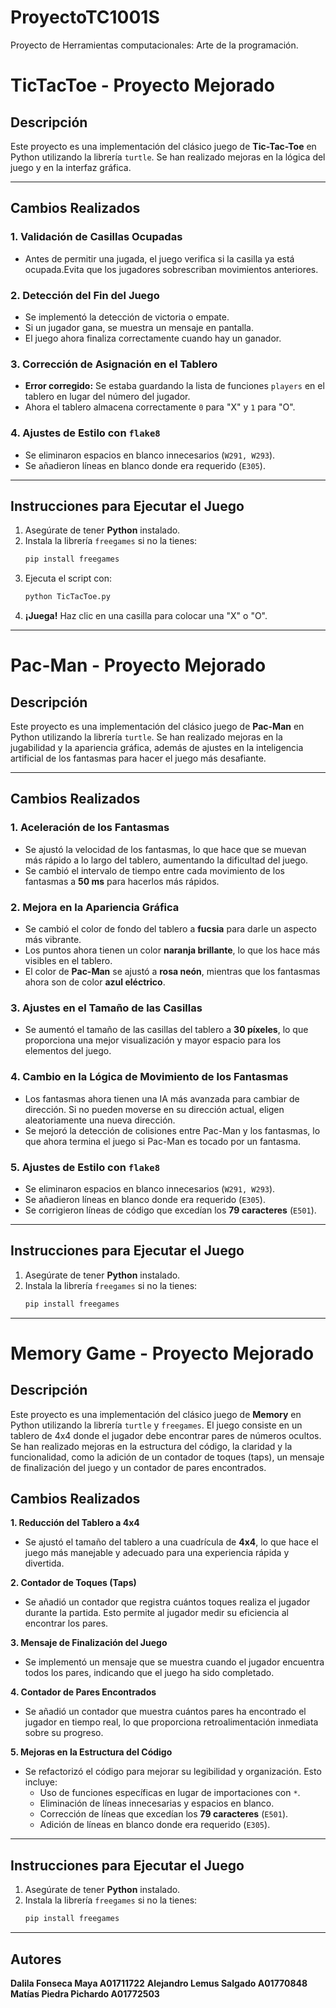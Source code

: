 # ProyectoTC1001S
Proyecto de Herramientas computacionales: Arte de la programación.

# TicTacToe - Proyecto Mejorado

## Descripción
Este proyecto es una implementación del clásico juego de **Tic-Tac-Toe** en Python utilizando la librería `turtle`. Se han realizado mejoras en la lógica del juego y en la interfaz gráfica.

---

## Cambios Realizados

### **1. Validación de Casillas Ocupadas**
- Antes de permitir una jugada, el juego verifica si la casilla ya está ocupada.Evita que los jugadores sobrescriban movimientos anteriores.

### **2. Detección del Fin del Juego**
- Se implementó la detección de victoria o empate.
- Si un jugador gana, se muestra un mensaje en pantalla.
- El juego ahora finaliza correctamente cuando hay un ganador.

### **3. Corrección de Asignación en el Tablero**
- **Error corregido:** Se estaba guardando la lista de funciones `players` en el tablero en lugar del número del jugador.
- Ahora el tablero almacena correctamente `0` para "X" y `1` para "O".

### **4. Ajustes de Estilo con `flake8`**
- Se eliminaron espacios en blanco innecesarios (`W291, W293`).
- Se añadieron líneas en blanco donde era requerido (`E305`).


---

## Instrucciones para Ejecutar el Juego

1. Asegúrate de tener **Python** instalado.
2. Instala la librería `freegames` si no la tienes:
   ```bash
   pip install freegames
   ```
3. Ejecuta el script con:
   ```bash
   python TicTacToe.py
   ```
4. **¡Juega!** Haz clic en una casilla para colocar una "X" o "O".

---

# Pac-Man - Proyecto Mejorado

## Descripción
Este proyecto es una implementación del clásico juego de **Pac-Man** en Python utilizando la librería `turtle`. Se han realizado mejoras en la jugabilidad y la apariencia gráfica, además de ajustes en la inteligencia artificial de los fantasmas para hacer el juego más desafiante.

---

## Cambios Realizados

### **1. Aceleración de los Fantasmas**
- Se ajustó la velocidad de los fantasmas, lo que hace que se muevan más rápido a lo largo del tablero, aumentando la dificultad del juego.
- Se cambió el intervalo de tiempo entre cada movimiento de los fantasmas a **50 ms** para hacerlos más rápidos.

### **2. Mejora en la Apariencia Gráfica**
- Se cambió el color de fondo del tablero a **fucsia** para darle un aspecto más vibrante.
- Los puntos ahora tienen un color **naranja brillante**, lo que los hace más visibles en el tablero.
- El color de **Pac-Man** se ajustó a **rosa neón**, mientras que los fantasmas ahora son de color **azul eléctrico**.

### **3. Ajustes en el Tamaño de las Casillas**
- Se aumentó el tamaño de las casillas del tablero a **30 píxeles**, lo que proporciona una mejor visualización y mayor espacio para los elementos del juego.

### **4. Cambio en la Lógica de Movimiento de los Fantasmas**
- Los fantasmas ahora tienen una IA más avanzada para cambiar de dirección. Si no pueden moverse en su dirección actual, eligen aleatoriamente una nueva dirección.
- Se mejoró la detección de colisiones entre Pac-Man y los fantasmas, lo que ahora termina el juego si Pac-Man es tocado por un fantasma.

### **5. Ajustes de Estilo con `flake8`**
- Se eliminaron espacios en blanco innecesarios (`W291, W293`).
- Se añadieron líneas en blanco donde era requerido (`E305`).
- Se corrigieron líneas de código que excedían los **79 caracteres** (`E501`).

---

## Instrucciones para Ejecutar el Juego

1. Asegúrate de tener **Python** instalado.
2. Instala la librería `freegames` si no la tienes:
   ```bash
   pip install freegames


---
# Memory Game - Proyecto Mejorado

## Descripción
Este proyecto es una implementación del clásico juego de **Memory** en Python utilizando la librería `turtle` y `freegames`. El juego consiste en un tablero de 4x4 donde el jugador debe encontrar pares de números ocultos. Se han realizado mejoras en la estructura del código, la claridad y la funcionalidad, como la adición de un contador de toques (taps), un mensaje de finalización del juego y un contador de pares encontrados.

## Cambios Realizados

**1. Reducción del Tablero a 4x4**
* Se ajustó el tamaño del tablero a una cuadrícula de **4x4**, lo que hace el juego más manejable y adecuado para una experiencia rápida y divertida.

**2. Contador de Toques (Taps)**
* Se añadió un contador que registra cuántos toques realiza el jugador durante la partida. Esto permite al jugador medir su eficiencia al encontrar los pares.

**3. Mensaje de Finalización del Juego**
* Se implementó un mensaje que se muestra cuando el jugador encuentra todos los pares, indicando que el juego ha sido completado.

**4. Contador de Pares Encontrados**
* Se añadió un contador que muestra cuántos pares ha encontrado el jugador en tiempo real, lo que proporciona retroalimentación inmediata sobre su progreso.

**5. Mejoras en la Estructura del Código**
* Se refactorizó el código para mejorar su legibilidad y organización. Esto incluye:
   * Uso de funciones específicas en lugar de importaciones con `*`.
   * Eliminación de líneas innecesarias y espacios en blanco.
   * Corrección de líneas que excedían los **79 caracteres** (`E501`).
   * Adición de líneas en blanco donde era requerido (`E305`).
---

## Instrucciones para Ejecutar el Juego

1. Asegúrate de tener **Python** instalado.
2. Instala la librería `freegames` si no la tienes:
   ```bash
   pip install freegames


---
## Autores
**Dalila Fonseca Maya A01711722**
**Alejandro Lemus Salgado A01770848**  
**Matías Piedra Pichardo A01772503**
